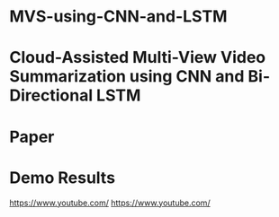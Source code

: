 # MVS-using-CNN-and-LSTM
Cloud-Assisted Multi-View Video Summarization using CNN and Bi-Directional LSTM 
==================

Paper
=========


Demo Results 
=========
https://www.youtube.com/
https://www.youtube.com/
